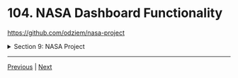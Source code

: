 # 104. NASA Dashboard Functionality




https://github.com/odziem/nasa-project

<details>
  <summary> Section 9: NASA Project </summary>

  - [Codebase: nasa-project](../src/s9_nasa-project/)

</details>

---

[Previous](./103_NASA-Dashboard-Front-End-Setup.md) | [Next](./105_What-You-Need-To-Know.md)
